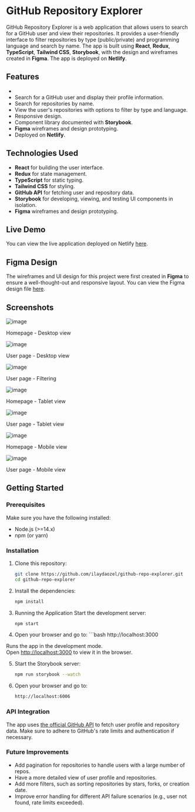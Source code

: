 # GitHub Repository Explorer

GitHub Repository Explorer is a web application that allows users to search for a GitHub user and view their repositories. It provides a user-friendly interface to filter repositories by type (public/private) and programming language and search by name. The app is built using **React**, **Redux**, **TypeScript**, **Tailwind CSS**, **Storybook**, with the design and wireframes created in **Figma**. The app is deployed on **Netlify**.

## Features
- 
- Search for a GitHub user and display their profile information.
- Search for repositories by name.
- View the user's repositories with options to filter by type and language.
- Responsive design.
- Component library documented with **Storybook**.
- **Figma** wireframes and design prototyping.
- Deployed on **Netlify**.

## Technologies Used
- **React** for building the user interface.
- **Redux** for state management.
- **TypeScript** for static typing.
- **Tailwind CSS** for styling.
- **GitHub API** for fetching user and repository data.
- **Storybook** for developing, viewing, and testing UI components in isolation.
- **Figma** wireframes and design prototyping.

## Live Demo
You can view the live application deployed on Netlify [here](https://master--zesty-elf-a46d60.netlify.app/).

## Figma Design

The wireframes and UI design for this project were first created in **Figma** to ensure a well-thought-out and responsive layout. You can view the Figma design file [here](https://www.figma.com/design/UQz4iiw5HcGa6xfWJcbxo3/Github-Search-App?node-id=1-361&t=3abPMumnBD6siPQJ-1).


## Screenshots
![image](https://github.com/user-attachments/assets/ed024471-5ef9-41b7-8d95-02cf8d9548a1)

Homepage - Desktop view

![image](https://github.com/user-attachments/assets/31b2d097-f6dd-4725-91f4-302bad0fa5fc)

User page - Desktop view

![image](https://github.com/user-attachments/assets/b7d858d8-5eec-4c38-a20e-46e837c4e340)

User page - Filtering

![image](https://github.com/user-attachments/assets/9aaae346-e28a-468a-a5c5-4c3acaac6930)

Homepage - Tablet view

![image](https://github.com/user-attachments/assets/66e6b17d-ac41-4a8d-94b3-4100fb2dc62a)

User page - Tablet view

![image](https://github.com/user-attachments/assets/b4e2b6ed-47ab-4999-ab71-89da7744950a)

Homepage - Mobile view 

![image](https://github.com/user-attachments/assets/fd7b3331-f385-4924-8acb-3f242660416b)

User page - Mobile view 



## Getting Started

### Prerequisites
Make sure you have the following installed:
- Node.js (>=14.x)
- npm (or yarn)

### Installation

1. Clone this repository:

   ```bash
   git clone https://github.com/ilaydaozel/github-repo-explorer.git
   cd github-repo-explorer


 2. Install the dependencies:
    ```bash
    npm install

 3. Running the Application
    Start the development server:
    ```bash
    npm start

  4. Open your browser and go to:
    ```bash
    http://localhost:3000

Runs the app in the development mode.\
Open [http://localhost:3000](http://localhost:3000) to view it in the browser.

  5. Start the Storybook server:
     ```bash
     npm run storybook --watch

  6. Open your browser and go to:
     ```bash
     http://localhost:6006

### API Integration
The app uses [the official GitHub API](https://docs.github.com/en/rest?apiVersion=2022-11-28) to fetch user profile and repository data. Make sure to adhere to GitHub's rate limits and authentication if necessary.

### Future Improvements
  - Add pagination for repositories to handle users with a large number of repos.
  - Have a more detailed view of user profile and repositories.
  - Add more filters, such as sorting repositories by stars, forks, or creation date.
  - Improve error handling for different API failure scenarios (e.g., user not found, rate limits exceeded).
